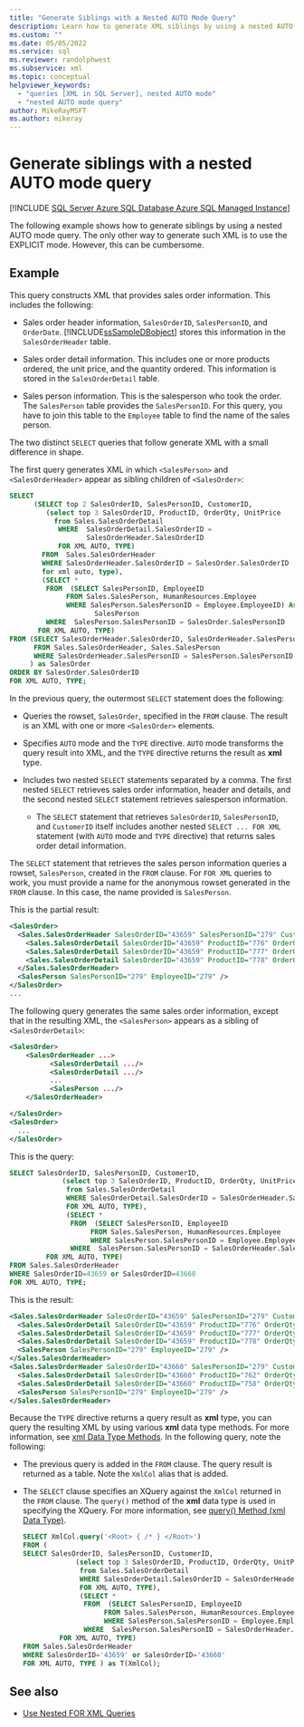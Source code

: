 ```yaml
---
title: "Generate Siblings with a Nested AUTO Mode Query"
description: Learn how to generate XML siblings by using a nested AUTO mode query as an alternative to using EXPLICIT mode.
ms.custom: ""
ms.date: 05/05/2022
ms.service: sql
ms.reviewer: randolphwest
ms.subservice: xml
ms.topic: conceptual
helpviewer_keywords:
  - "queries [XML in SQL Server], nested AUTO mode"
  - "nested AUTO mode query"
author: MikeRayMSFT
ms.author: mikeray
---
```

# Generate siblings with a nested AUTO mode query

[!INCLUDE [SQL Server Azure SQL Database Azure SQL Managed Instance](../../includes/applies-to-version/sql-asdb-asdbmi.md)]	

The following example shows how to generate siblings by using a nested AUTO mode query. The only other way to generate such XML is to use the EXPLICIT mode. However, this can be cumbersome.

## Example

This query constructs XML that provides sales order information. This includes the following:

- Sales order header information, `SalesOrderID`, `SalesPersonID`, and `OrderDate`. [!INCLUDE[ssSampleDBobject](../../includes/sssampledbobject-md.md)] stores this information in the `SalesOrderHeader` table.

- Sales order detail information. This includes one or more products ordered, the unit price, and the quantity ordered. This information is stored in the `SalesOrderDetail` table.

- Sales person information. This is the salesperson who took the order. The `SalesPerson` table provides the `SalesPersonID`. For this query, you have to join this table to the `Employee` table to find the name of the sales person.

The two distinct `SELECT` queries that follow generate XML with a small difference in shape.

The first query generates XML in which `<SalesPerson>` and `<SalesOrderHeader>` appear as sibling children of `<SalesOrder>`:

```sql
SELECT
      (SELECT top 2 SalesOrderID, SalesPersonID, CustomerID,
         (select top 3 SalesOrderID, ProductID, OrderQty, UnitPrice
           from Sales.SalesOrderDetail
            WHERE  SalesOrderDetail.SalesOrderID =
                   SalesOrderHeader.SalesOrderID
            FOR XML AUTO, TYPE)
        FROM  Sales.SalesOrderHeader
        WHERE SalesOrderHeader.SalesOrderID = SalesOrder.SalesOrderID
        for xml auto, type),
        (SELECT *
         FROM  (SELECT SalesPersonID, EmployeeID
              FROM Sales.SalesPerson, HumanResources.Employee
              WHERE SalesPerson.SalesPersonID = Employee.EmployeeID) As
                     SalesPerson
         WHERE  SalesPerson.SalesPersonID = SalesOrder.SalesPersonID
       FOR XML AUTO, TYPE)
FROM (SELECT SalesOrderHeader.SalesOrderID, SalesOrderHeader.SalesPersonID
      FROM Sales.SalesOrderHeader, Sales.SalesPerson
      WHERE SalesOrderHeader.SalesPersonID = SalesPerson.SalesPersonID
     ) as SalesOrder
ORDER BY SalesOrder.SalesOrderID
FOR XML AUTO, TYPE;
```

In the previous query, the outermost `SELECT` statement does the following:

- Queries the rowset, `SalesOrder`, specified in the `FROM` clause. The result is an XML with one or more `<SalesOrder>` elements.

- Specifies `AUTO` mode and the `TYPE` directive. `AUTO` mode transforms the query result into XML, and the `TYPE` directive returns the result as **xml** type.

- Includes two nested `SELECT` statements separated by a comma. The first nested `SELECT` retrieves sales order information, header and details, and the second nested `SELECT` statement retrieves salesperson information.

  - The `SELECT` statement that retrieves `SalesOrderID`, `SalesPersonID`, and `CustomerID` itself includes another nested `SELECT ... FOR XML` statement (with `AUTO` mode and `TYPE` directive) that returns sales order detail information.

The `SELECT` statement that retrieves the sales person information queries a rowset, `SalesPerson`, created in the `FROM` clause. For `FOR XML` queries to work, you must provide a name for the anonymous rowset generated in the `FROM` clause. In this case, the name provided is `SalesPerson`.

This is the partial result:

```xml
<SalesOrder>
  <Sales.SalesOrderHeader SalesOrderID="43659" SalesPersonID="279" CustomerID="676">
    <Sales.SalesOrderDetail SalesOrderID="43659" ProductID="776" OrderQty="1" UnitPrice="2024.9940" />
    <Sales.SalesOrderDetail SalesOrderID="43659" ProductID="777" OrderQty="3" UnitPrice="2024.9940" />
    <Sales.SalesOrderDetail SalesOrderID="43659" ProductID="778" OrderQty="1" UnitPrice="2024.9940" />
  </Sales.SalesOrderHeader>
  <SalesPerson SalesPersonID="279" EmployeeID="279" />
</SalesOrder>
...
```

The following query generates the same sales order information, except that in the resulting XML, the `<SalesPerson>` appears as a sibling of `<SalesOrderDetail>`:

```xml
<SalesOrder>
    <SalesOrderHeader ...>
          <SalesOrderDetail .../>
          <SalesOrderDetail .../>
          ...
          <SalesPerson .../>
    </SalesOrderHeader>

</SalesOrder>
<SalesOrder>
  ...
</SalesOrder>
```

This is the query:

```sql
SELECT SalesOrderID, SalesPersonID, CustomerID,
             (select top 3 SalesOrderID, ProductID, OrderQty, UnitPrice
              from Sales.SalesOrderDetail
              WHERE SalesOrderDetail.SalesOrderID = SalesOrderHeader.SalesOrderID
              FOR XML AUTO, TYPE),
              (SELECT *
               FROM  (SELECT SalesPersonID, EmployeeID
                    FROM Sales.SalesPerson, HumanResources.Employee
                    WHERE SalesPerson.SalesPersonID = Employee.EmployeeID) As SalesPerson
               WHERE  SalesPerson.SalesPersonID = SalesOrderHeader.SalesPersonID
         FOR XML AUTO, TYPE)
FROM Sales.SalesOrderHeader
WHERE SalesOrderID=43659 or SalesOrderID=43660
FOR XML AUTO, TYPE;
```

This is the result:

```xml
<Sales.SalesOrderHeader SalesOrderID="43659" SalesPersonID="279" CustomerID="676">
  <Sales.SalesOrderDetail SalesOrderID="43659" ProductID="776" OrderQty="1" UnitPrice="2024.9940" />
  <Sales.SalesOrderDetail SalesOrderID="43659" ProductID="777" OrderQty="3" UnitPrice="2024.9940" />
  <Sales.SalesOrderDetail SalesOrderID="43659" ProductID="778" OrderQty="1" UnitPrice="2024.9940" />
  <SalesPerson SalesPersonID="279" EmployeeID="279" />
</Sales.SalesOrderHeader>
<Sales.SalesOrderHeader SalesOrderID="43660" SalesPersonID="279" CustomerID="117">
  <Sales.SalesOrderDetail SalesOrderID="43660" ProductID="762" OrderQty="1" UnitPrice="419.4589" />
  <Sales.SalesOrderDetail SalesOrderID="43660" ProductID="758" OrderQty="1" UnitPrice="874.7940" />
  <SalesPerson SalesPersonID="279" EmployeeID="279" />
</Sales.SalesOrderHeader>
```

Because the `TYPE` directive returns a query result as **xml** type, you can query the resulting XML by using various **xml** data type methods. For more information, see [xml Data Type Methods](../../t-sql/xml/xml-data-type-methods.md). In the following query, note the following:

- The previous query is added in the `FROM` clause. The query result is returned as a table. Note the `XmlCol` alias that is added.

- The `SELECT` clause specifies an XQuery against the `XmlCol` returned in the `FROM` clause. The `query()` method of the **xml** data type is used in specifying the XQuery. For more information, see [query&#40;&#41; Method &#40;xml Data Type&#41;](../../t-sql/xml/query-method-xml-data-type.md).

    ```sql
    SELECT XmlCol.query('<Root> { /* } </Root>')
    FROM (
    SELECT SalesOrderID, SalesPersonID, CustomerID,
                 (select top 3 SalesOrderID, ProductID, OrderQty, UnitPrice
                  from Sales.SalesOrderDetail
                  WHERE SalesOrderDetail.SalesOrderID = SalesOrderHeader.SalesOrderID
                  FOR XML AUTO, TYPE),
                  (SELECT *
                   FROM  (SELECT SalesPersonID, EmployeeID
                        FROM Sales.SalesPerson, HumanResources.Employee
                        WHERE SalesPerson.SalesPersonID = Employee.EmployeeID) As SalesPerson
                   WHERE  SalesPerson.SalesPersonID = SalesOrderHeader.SalesPersonID
             FOR XML AUTO, TYPE)
    FROM Sales.SalesOrderHeader
    WHERE SalesOrderID='43659' or SalesOrderID='43660'
    FOR XML AUTO, TYPE ) as T(XmlCol);
    ```

## See also

- [Use Nested FOR XML Queries](../../relational-databases/xml/use-nested-for-xml-queries.md)
